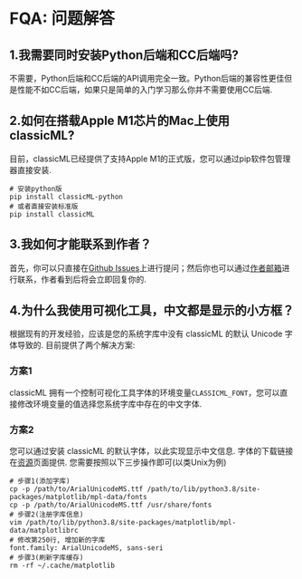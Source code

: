 # FQA: 问题解答

## 1.我需要同时安装Python后端和CC后端吗?

不需要，Python后端和CC后端的API调用完全一致。Python后端的兼容性更佳但是性能不如CC后端，如果只是简单的入门学习那么你并不需要使用CC后端.

## 2.如何在搭载Apple M1芯片的Mac上使用classicML?

目前，classicML已经提供了支持Apple M1的正式版，您可以通过pip软件包管理器直接安装.

```shell
# 安装python版
pip install classicML-python
# 或者直接安装标准版
pip install classicML
```

## 3.我如何才能联系到作者？

首先，你可以只直接在[Github Issues](https://github.com/sun1638650145/classicML/issues)上进行提问；然后你也可以通过[作者邮箱](s1638650145@gmail.com)进行联系，作者看到后将会立即回复你的.

## 4.为什么我使用可视化工具，中文都是显示的小方框？

根据现有的开发经验，应该是您的系统字库中没有 classicML 的默认 Unicode 字体导致的. 目前提供了两个解决方案:

### 方案1

classicML 拥有一个控制可视化工具字体的环境变量`CLASSICML_FONT`，您可以直接修改环境变量的值选择您系统字库中存在的中文字体.

### 方案2

您可以通过安装 classicML 的默认字体，以此实现显示中文信息. 字体的下载链接在[资源](https://classicml.readthedocs.io/zh_CN/latest/resources.html)页面提供. 您需要按照以下三步操作即可(以类Unix为例)

```shell
# 步骤1(添加字库)
cp -p /path/to/ArialUnicodeMS.ttf /path/to/lib/python3.8/site-packages/matplotlib/mpl-data/fonts
cp -p /path/to/ArialUnicodeMS.ttf /usr/share/fonts
# 步骤2(注册字库信息)
vim /path/to/lib/python3.8/site-packages/matplotlib/mpl-data/matplotlibrc
# 修改第250行, 增加新的字库
font.family: ArialUnicodeMS, sans-seri
# 步骤3(刷新字库缓存)
rm -rf ~/.cache/matplotlib
```

